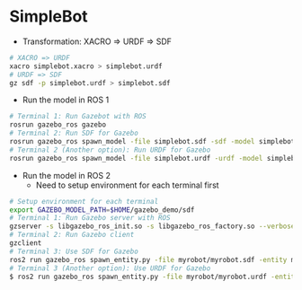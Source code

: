 # SimpleBot

* Transformation: XACRO => URDF => SDF

```bash
# XACRO => URDF
xacro simplebot.xacro > simplebot.urdf
# URDF => SDF
gz sdf -p simplebot.urdf > simplebot.sdf
```

* Run the model in ROS 1

```bash
# Terminal 1: Run Gazebot with ROS
rosrun gazebo_ros gazebo
# Terminal 2: Run SDF for Gazebo
rosrun gazebo_ros spawn_model -file simplebot.sdf -sdf -model simplebot
# Terminal 2 (Another option): Run URDF for Gazebo
rosrun gazebo_ros spawn_model -file simplebot.urdf -urdf -model simplebot
```

* Run the model in ROS 2
  - Need to setup environment for each terminal first

```bash
# Setup environment for each terminal
export GAZEBO_MODEL_PATH=$HOME/gazebo_demo/sdf
# Terminal 1: Run Gazebo server with ROS
gzserver -s libgazebo_ros_init.so -s libgazebo_ros_factory.so --verbose
# Terminal 2: Run Gazebo client
gzclient
# Terminal 3: Use SDF for Gazebo
ros2 run gazebo_ros spawn_entity.py -file myrobot/myrobot.sdf -entity myrobot -spawn_service_timeout 300
# Terminal 3 (Another option): Use URDF for Gazebo
$ ros2 run gazebo_ros spawn_entity.py -file myrobot/myrobot.urdf -entity myrobot -spawn_service_timeout 300
```
